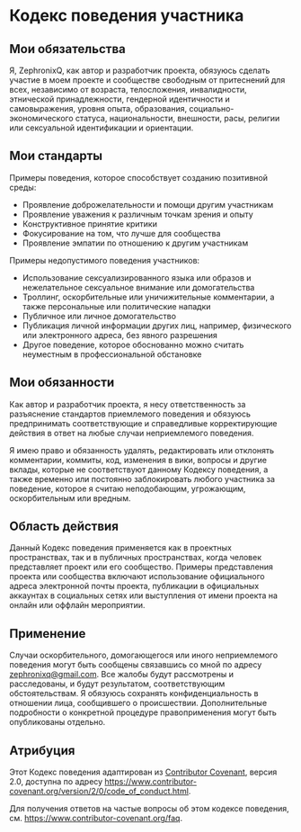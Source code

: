 # Кодекс поведения участника

## Мои обязательства

Я, ZephronixQ, как автор и разработчик проекта, обязуюсь сделать участие в моем проекте и сообществе свободным от притеснений для всех, независимо от возраста, телосложения, инвалидности, этнической принадлежности, гендерной идентичности и самовыражения, уровня опыта, образования, социально-экономического статуса, национальности, внешности, расы, религии или сексуальной идентификации и ориентации.

## Мои стандарты

Примеры поведения, которое способствует созданию позитивной среды:

- Проявление доброжелательности и помощи другим участникам
- Проявление уважения к различным точкам зрения и опыту
- Конструктивное принятие критики
- Фокусирование на том, что лучше для сообщества
- Проявление эмпатии по отношению к другим участникам

Примеры недопустимого поведения участников:

- Использование сексуализированного языка или образов и нежелательное сексуальное внимание или домогательства
- Троллинг, оскорбительные или уничижительные комментарии, а также персональные или политические нападки
- Публичное или личное домогательство
- Публикация личной информации других лиц, например, физического или электронного адреса, без явного разрешения
- Другое поведение, которое обоснованно можно считать неуместным в профессиональной обстановке

## Мои обязанности

Как автор и разработчик проекта, я несу ответственность за разъяснение стандартов приемлемого поведения и обязуюсь предпринимать соответствующие и справедливые корректирующие действия в ответ на любые случаи неприемлемого поведения.

Я имею право и обязанность удалять, редактировать или отклонять комментарии, коммиты, код, изменения в вики, вопросы и другие вклады, которые не соответствуют данному Кодексу поведения, а также временно или постоянно заблокировать любого участника за поведение, которое я считаю неподобающим, угрожающим, оскорбительным или вредным.

## Область действия

Данный Кодекс поведения применяется как в проектных пространствах, так и в публичных пространствах, когда человек представляет проект или его сообщество. Примеры представления проекта или сообщества включают использование официального адреса электронной почты проекта, публикации в официальных аккаунтах в социальных сетях или выступления от имени проекта на онлайн или оффлайн мероприятии.

## Применение

Случаи оскорбительного, домогающегося или иного неприемлемого поведения могут быть сообщены связавшись со мной по адресу [zephronixq@gmail.com](mailto:zephronixq@gmail.com). Все жалобы будут рассмотрены и расследованы, и будут результатом, соответствующим обстоятельствам. Я обязуюсь сохранять конфиденциальность в отношении лица, сообщившего о происшествии. Дополнительные подробности о конкретной процедуре правоприменения могут быть опубликованы отдельно.

## Атрибуция

Этот Кодекс поведения адаптирован из [Contributor Covenant](https://www.contributor-covenant.org), версия 2.0, доступна по адресу https://www.contributor-covenant.org/version/2/0/code_of_conduct.html.

Для получения ответов на частые вопросы об этом кодексе поведения, см. https://www.contributor-covenant.org/faq.
